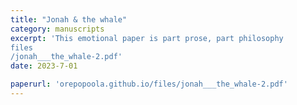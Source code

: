 ```yaml
---
title: "Jonah & the whale"
category: manuscripts
excerpt: 'This emotional paper is part prose, part philosophy
files
/jonah___the_whale-2.pdf'
date: 2023-7-01

paperurl: 'orepopoola.github.io/files/jonah___the_whale-2.pdf'
---
```

